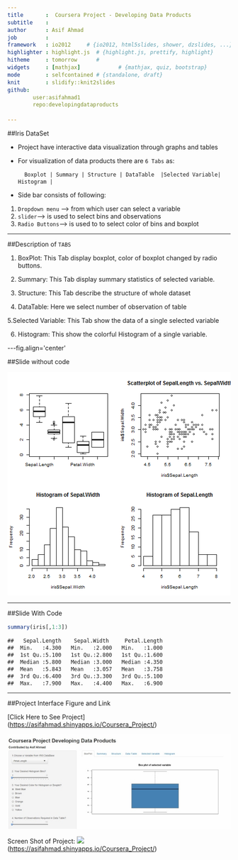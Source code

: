 ```yaml
---
title       :  Coursera Project - Developing Data Products
subtitle    : 
author      : Asif Ahmad
job         : 
framework   : io2012     # {io2012, html5slides, shower, dzslides, ...}
highlighter : highlight.js  # {highlight.js, prettify, highlight}
hitheme     : tomorrow      # 
widgets     : [mathjax]            # {mathjax, quiz, bootstrap}
mode        : selfcontained # {standalone, draft}
knit        : slidify::knit2slides
github:
        user:asifahmad1
        repo:developingdataproducts

---
```

##Iris DataSet
 - Project have interactive data visualization through graphs and tables 

- For visualization of data products there are `6 Tabs` as:
        
        Boxplot | Summary | Structure | DataTable  |Selected Variable| Histogram |
        
 - Side bar consists of following:
        
1. `Dropdown menu` -->  from which user can select a variable                                 
2. `slider`--> is used to select bins and observations
3. `Radio Buttons`--> is used to to select color of bins and boxplot


--- 
##Description of `TABS`

1. BoxPlot: This Tab display boxplot, color of boxplot changed by radio buttons.

2. Summary: This Tab display summary statistics of selected variable.

3. Structure: This Tab describe the structure of whole dataset

4. DataTable: Here we select number of observation of table

5.Selected Variable: This Tab show  the data of a single selected variable

6. Histogram: This show the colorful Histogram of a single variable. 


---fig.align='center'
        
##Slide without code

![plot of chunk unnamed-chunk-1](assets/fig/unnamed-chunk-1-1.png) 

---
##Slide With Code
        


```r
summary(iris[,1:3])
```

```
##   Sepal.Length    Sepal.Width     Petal.Length  
##  Min.   :4.300   Min.   :2.000   Min.   :1.000  
##  1st Qu.:5.100   1st Qu.:2.800   1st Qu.:1.600  
##  Median :5.800   Median :3.000   Median :4.350  
##  Mean   :5.843   Mean   :3.057   Mean   :3.758  
##  3rd Qu.:6.400   3rd Qu.:3.300   3rd Qu.:5.100  
##  Max.   :7.900   Max.   :4.400   Max.   :6.900
```


---
##Project Interface Figure and Link 
        
[Click Here to See Project] (https://asifahmad.shinyapps.io/Coursera_Project/) 

![alt text](shiny1.jpg) 

Screen Shot of Project: ![](shiny.jpeg) (https://asifahmad.shinyapps.io/Coursera_Project/) 





